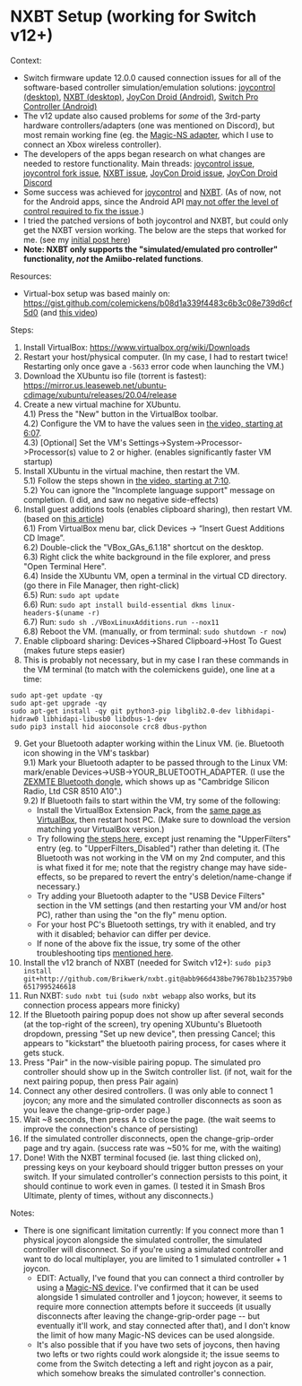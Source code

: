 # NXBT Setup (working for Switch v12+)

Context:
* Switch firmware update 12.0.0 caused connection issues for all of the software-based controller simulation/emulation solutions: [joycontrol (desktop)](https://github.com/mart1nro/joycontrol), [NXBT (desktop)](https://github.com/Brikwerk/nxbt), [JoyCon Droid (Android)](https://play.google.com/store/apps/details?id=com.rdapps.gamepad), [Switch Pro Controller (Android)](https://play.google.com/store/apps/details?id=com.moyck.switchpro)
* The v12 update also caused problems for *some* of the 3rd-party hardware controllers/adapters (one was mentioned on Discord), but most remain working fine (eg. the [Magic-NS adapter](https://www.amazon.com/Mayflash-Magic-NS-Wireless-Controller-Nintendo/dp/B079B5KHWQ), which I use to connect an Xbox wireless controller).
* The developers of the apps began research on what changes are needed to restore functionality. Main threads: [joycontrol issue](https://github.com/mart1nro/joycontrol/issues/104), [joycontrol fork issue](https://github.com/Poohl/joycontrol/issues/3), [NXBT issue](https://github.com/Brikwerk/nxbt/issues/18), [JoyCon Droid issue](https://github.com/YouTubePlays/JoyConDroid/issues/57), [JoyCon Droid Discord](https://discord.gg/Tn9CudzQcZ)
* Some success was achieved for [joycontrol](https://github.com/Poohl/joycontrol/issues/3#issuecomment-821082464) and [NXBT](https://github.com/Brikwerk/nxbt/issues/18#issuecomment-817268531). (As of now, not for the Android apps, since the Android API [may not offer the level of control required to fix the issue](./Archives/JoyConDroid_DiscordMessages.md#android-bluetooth-issue-hid-profilesservices).)
* I tried the patched versions of both joycontrol and NXBT, but could only get the NXBT version working. The below are the steps that worked for me. (see my [initial post here](https://github.com/Brikwerk/nxbt/issues/18#issuecomment-822151271))
* **Note: NXBT only supports the "simulated/emulated pro controller" functionality, *not* the Amiibo-related functions**.

Resources:
* Virtual-box setup was based mainly on: https://gist.github.com/colemickens/b08d1a339f4483c6b3c08e739d6cf5d0 (and [this video](https://www.youtube.com/watch?v=zvVNwrseZhg))

Steps:
1) Install VirtualBox: https://www.virtualbox.org/wiki/Downloads
2) Restart your host/physical computer. (In my case, I had to restart twice! Restarting only once gave a `-5633` error code when launching the VM.)
3) Download the XUbuntu iso file (torrent is fastest): https://mirror.us.leaseweb.net/ubuntu-cdimage/xubuntu/releases/20.04/release
4) Create a new virtual machine for XUbuntu.  
	4.1) Press the "New" button in the VirtualBox toolbar.  
	4.2) Configure the VM to have the values seen in [the video, starting at 6:07](https://youtu.be/zvVNwrseZhg?t=247).    
	4.3) [Optional] Set the VM's Settings->System->Processor->Processor(s) value to 2 or higher. (enables significantly faster VM startup)  
5) Install XUbuntu in the virtual machine, then restart the VM.  
	5.1) Follow the steps shown in [the video, starting at 7:10](https://youtu.be/zvVNwrseZhg?t=430).  
	5.2) You can ignore the "Incomplete language support" message on completion. (I did, and saw no negative side-effects)  
6) Install guest additions tools (enables clipboard sharing), then restart VM. (based on [this article](https://linuxize.com/post/how-to-install-virtualbox-guest-additions-in-ubuntu))  
	6.1) From VirtualBox menu bar, click Devices -> “Insert Guest Additions CD Image”.  
	6.2) Double-click the "VBox_GAs_6.1.18" shortcut on the desktop.  
	6.3) Right click the white background in the file explorer, and press "Open Terminal Here".  
	6.4) Inside the XUbuntu VM, open a terminal in the virtual CD directory. (go there in File Manager, then right-click)  
	6.5) Run: `sudo apt update`  
	6.6) Run: `sudo apt install build-essential dkms linux-headers-$(uname -r)`  
	6.7) Run: `sudo sh ./VBoxLinuxAdditions.run --nox11`  
6.8) Reboot the VM. (manually, or from terminal: `sudo shutdown -r now`)  
7) Enable clipboard sharing: Devices->Shared Clipboard->Host To Guest (makes future steps easier)
8) This is probably not necessary, but in my case I ran these commands in the VM terminal (to match with the colemickens guide), one line at a time:
```
sudo apt-get update -qy
sudo apt-get upgrade -qy
sudo apt-get install -qy git python3-pip libglib2.0-dev libhidapi-hidraw0 libhidapi-libusb0 libdbus-1-dev
sudo pip3 install hid aioconsole crc8 dbus-python
```
9) Get your Bluetooth adapter working within the Linux VM. (ie. Bluetooth icon showing in the VM's taskbar)  
	9.1) Mark your Bluetooth adapter to be passed through to the Linux VM: mark/enable Devices->USB->YOUR_BLUETOOTH_ADAPTER. (I use the [ZEXMTE Bluetooth dongle](https://smile.amazon.com/gp/product/B0775YF36R), which shows up as "Cambridge Silicon Radio, Ltd CSR 8510 A10".)  
	9.2) If Bluetooth fails to start within the VM, try some of the following:  
	* Install the VirtualBox Extension Pack, from the [same page as VirtualBox](https://www.virtualbox.org/wiki/Downloads), then restart host PC. (Make sure to download the version matching your VirtualBox version.)
	* Try following [the steps here](https://forums.virtualbox.org/viewtopic.php?f=6&t=39104#p176270), except just renaming the "UpperFilters" entry (eg. to "UpperFilters_Disabled") rather than deleting it. (The Bluetooth was not working in the VM on my 2nd computer, and this is what fixed it for me; note that the registry change may have side-effects, so be prepared to revert the entry's deletion/name-change if necessary.)
	* Try adding your Bluetooth adapter to the "USB Device Filters" section in the VM settings (and then restarting your VM and/or host PC), rather than using the "on the fly" menu option.
	* For your host PC's Bluetooth settings, try with it enabled, and try with it disabled; behavior can differ per device.
	* If none of the above fix the issue, try some of the other troubleshooting tips [mentioned here](https://forums.virtualbox.org/viewtopic.php?f=35&t=82639#p390402).
10) Install the v12 branch of NXBT (needed for Switch v12+): `sudo pip3 install git+http://github.com/Brikwerk/nxbt.git@abb966d438be79678b1b23579b06517995246618`
11) Run NXBT: `sudo nxbt tui` (`sudo nxbt webapp` also works, but its connection process appears more finicky)
12) If the Bluetooth pairing popup does not show up after several seconds (at the top-right of the screen), try opening XUbuntu's Bluetooth dropdown, pressing "Set up new device", then pressing Cancel; this appears to "kickstart" the bluetooth pairing process, for cases where it gets stuck.
13) Press "Pair" in the now-visible pairing popup. The simulated pro controller should show up in the Switch controller list. (if not, wait for the next pairing popup, then press Pair again)
14) Connect any other desired controllers. (I was only able to connect 1 joycon; any more and the simulated controller disconnects as soon as you leave the change-grip-order page.)
15) Wait ~8 seconds, then press A to close the page. (the wait seems to improve the connection's chance of persisting)
16) If the simulated controller disconnects, open the change-grip-order page and try again. (success rate was ~50% for me, with the waiting)
17) Done! With the NXBT terminal focused (ie. last thing clicked on), pressing keys on your keyboard should trigger button presses on your switch. If your simulated controller's connection persists to this point, it should continue to work even in games. (I tested it in Smash Bros Ultimate, plenty of times, without any disconnects.)

Notes:
* There is one significant limitation currently: If you connect more than 1 physical joycon alongside the simulated controller, the simulated controller will disconnect. So if you're using a simulated controller and want to do local multiplayer, you are limited to 1 simulated controller + 1 joycon.
  * EDIT: Actually, I've found that you can connect a third controller by using a [Magic-NS device](https://smile.amazon.com/Mayflash-Magic-NS-Wireless-Controller-Nintendo/dp/B079B5KHWQ). I've confirmed that it can be used alongside 1 simulated controller and 1 joycon; however, it seems to require more connection attempts before it succeeds (it usually disconnects after leaving the change-grip-order page -- but eventually it'll work, and stay connected after that), and I don't know the limit of how many Magic-NS devices can be used alongside.
  * It's also possible that if you have two sets of joycons, then having two lefts or two rights could work alongside it; the issue seems to come from the Switch detecting a left and right joycon as a pair, which somehow breaks the simulated controller's connection.